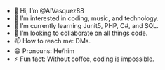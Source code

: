 - 👋 Hi, I’m @AlVasquez88
- 👀 I’m interested in coding, music, and technology.
- 🌱 I’m currently learning Junit5, PHP, C#, and SQL.
- 💞️ I’m looking to collaborate on all things code.
- 📫 How to reach me: DMs. 
- 😄 Pronouns: He/him
- ⚡ Fun fact: Without coffee, coding is impossible.

<!---
AlVasquez88/AlVasquez88 is a ✨ special ✨ repository because its `README.md` (this file) appears on your GitHub profile.
You can click the Preview link to take a look at your changes.
--->
